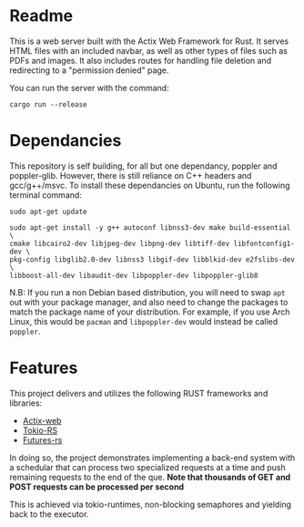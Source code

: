 # Readme

This is a web server built with the Actix Web Framework for Rust. It serves HTML files with an included navbar, as well as other types of files such as PDFs and images. It also includes routes for handling file deletion and redirecting to a "permission denied" page.

You can run the server with the command:

`
cargo run --release
`

# Dependancies
This repository is self building, for all but one dependancy, poppler and poppler-glib. However, there is still reliance on C++ headers and gcc/g++/msvc. To install these dependancies on Ubuntu, run the following terminal command:
```
sudo apt-get update

sudo apt-get install -y g++ autoconf libnss3-dev make build-essential \
cmake libcairo2-dev libjpeg-dev libpng-dev libtiff-dev libfontconfig1-dev \
pkg-config libglib2.0-dev libnss3 libgif-dev libblkid-dev e2fslibs-dev \
libboost-all-dev libaudit-dev libpoppler-dev libpoppler-glib8
```
N.B: If you run a non Debian based distribution, you will need to swap `apt` out with your package manager, and also need to change the packages to match the package name of your distribution. For example, if you use Arch Linux, this would be `pacman` and `libpoppler-dev` would instead be called `poppler`.

# Features
This project delivers and utilizes the following RUST frameworks and libraries:

* [Actix-web](https://actix.rs/)
* [Tokio-RS](https://tokio.rs/)
* [Futures-rs](https://docs.rs/futures/)

In doing so, the project demonstrates implementing a back-end system with a schedular that can process two specialized requests at a time and push remaining requests to the end of the que. **Note that thousands of GET and POST requests can be processed per second**

This is achieved via tokio-runtimes, non-blocking semaphores and yielding back to the executor.
